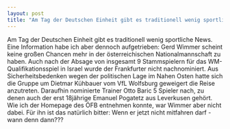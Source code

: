 ```yaml
---
layout: post
title: "Am Tag der Deutschen Einheit gibt es traditionell wenig sportliche News."
---
```


Am Tag der Deutschen Einheit gibt es traditionell wenig sportliche News. Eine Information habe ich aber dennoch aufgetrieben: Gerd Wimmer scheint keine großen Chancen mehr in der österreichischen Nationalmannschaft zu haben. Auch nach der Absage von insgesamt 9 Stammspielern für das WM-Qualifikationsspiel in Israel wurde der Frankfurter nicht nachnominiert. Aus Sicherheitsbedenken wegen der politischen Lage im Nahen Osten hatte sich die Gruppe um Dietmar Kühbauer vom VfL Wolfsburg geweigert die Reise anzutreten. Daraufhin nominierte Trainer Otto Baric 5 Spieler nach, zu denen auch der erst 18jährige Emanuel Pogatetz aus Leverkusen gehört. Wie ich der Homepage des ÖFB entnehmen konnte, war Wimmer aber nicht dabei. Für ihn ist das natürlich bitter: Wenn er jetzt nicht mitfahren darf - wann denn dann???
